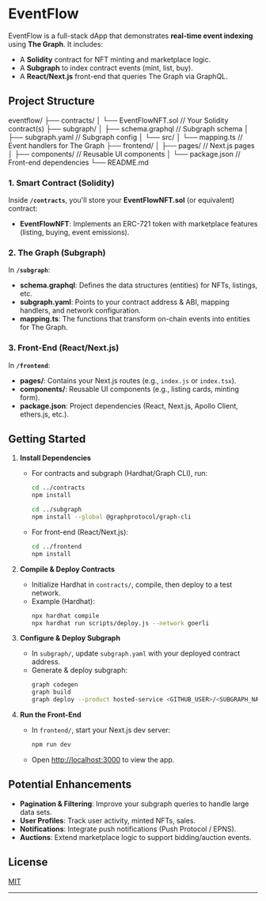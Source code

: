 # EventFlow

EventFlow is a full-stack dApp that demonstrates **real-time event indexing** using **The Graph**. 
It includes:
- A **Solidity** contract for NFT minting and marketplace logic.
- A **Subgraph** to index contract events (mint, list, buy).
- A **React/Next.js** front-end that queries The Graph via GraphQL.

## Project Structure

eventflow/ 
├── contracts/ │ 
└── EventFlowNFT.sol // Your Solidity contract(s) 
├── subgraph/ 
│ ├── schema.graphql // Subgraph schema
│ ├── subgraph.yaml // Subgraph config 
│ └── src/ 
│ └── mapping.ts // Event handlers for The Graph 
├── frontend/
 │ ├── pages/ // Next.js pages
 │ ├── components/ // Reusable UI components
 │ └── package.json // Front-end dependencies 
└── README.md


### 1. Smart Contract (Solidity)

Inside **`/contracts`**, you'll store your **EventFlowNFT.sol** (or equivalent) contract:

- **EventFlowNFT**: Implements an ERC-721 token with marketplace features (listing, buying, event emissions).

### 2. The Graph (Subgraph)

In **`/subgraph`**:
- **schema.graphql**: Defines the data structures (entities) for NFTs, listings, etc.
- **subgraph.yaml**: Points to your contract address & ABI, mapping handlers, and network configuration.
- **mapping.ts**: The functions that transform on-chain events into entities for The Graph.

### 3. Front-End (React/Next.js)

In **`/frontend`**:
- **pages/**: Contains your Next.js routes (e.g., `index.js` or `index.tsx`).
- **components/**: Reusable UI components (e.g., listing cards, minting form).
- **package.json**: Project dependencies (React, Next.js, Apollo Client, ethers.js, etc.).

## Getting Started

1. **Install Dependencies**  
   - For contracts and subgraph (Hardhat/Graph CLI), run:
     ```bash
     cd ../contracts
     npm install
     ```
     ```bash
     cd ../subgraph
     npm install --global @graphprotocol/graph-cli
     ```
   - For front-end (React/Next.js):
     ```bash
     cd ../frontend
     npm install
     ```

2. **Compile & Deploy Contracts**  
   - Initialize Hardhat in `contracts/`, compile, then deploy to a test network.
   - Example (Hardhat):
     ```bash
     npx hardhat compile
     npx hardhat run scripts/deploy.js --network goerli
     ```

3. **Configure & Deploy Subgraph**  
   - In `subgraph/`, update `subgraph.yaml` with your deployed contract address.
   - Generate & deploy subgraph:
     ```bash
     graph codegen
     graph build
     graph deploy --product hosted-service <GITHUB_USER>/<SUBGRAPH_NAME>
     ```

4. **Run the Front-End**  
   - In `frontend/`, start your Next.js dev server:
     ```bash
     npm run dev
     ```
   - Open [http://localhost:3000](http://localhost:3000) to view the app.

## Potential Enhancements

- **Pagination & Filtering**: Improve your subgraph queries to handle large data sets.
- **User Profiles**: Track user activity, minted NFTs, sales.
- **Notifications**: Integrate push notifications (Push Protocol / EPNS).
- **Auctions**: Extend marketplace logic to support bidding/auction events.

## License

[MIT](https://opensource.org/licenses/MIT)

---
